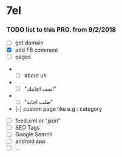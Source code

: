 # 7el
### TODO list to this PRO. from 9/2/2018

- [ ] get domain
- [x] add FB comment
- [ ] pages
- - [ ] about us
- - [ ] "اضف اجابتك"
- - [ ] "طلب اجابة"
-  [-] custom page like e.g : category
- [ ] feed.xml or "json"
- [ ] SEO Tags
- [ ] Google Search
- [ ] android app 
- [ ] ...
